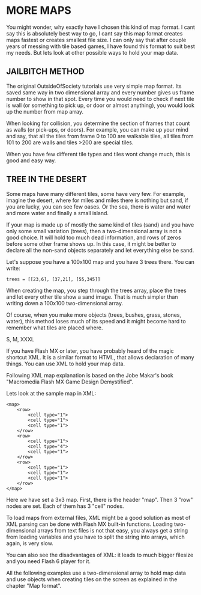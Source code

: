 # MORE MAPS

You might wonder, why exactly have I chosen this kind of map format. I cant say this is absolutely best way to go, I cant say this map format creates maps fastest or creates smallest file size. I can only say that after couple years of messing with tile based games, I have found this format to suit best my needs. But lets look at other possible ways to hold your map data.


## JAILBITCH METHOD

The original OutsideOfSociety tutorials use very simple map format. Its saved same way in two dimensional array and every number gives us frame number to show in that spot. Every time you would need to check if next tile is wall (or something to pick up, or door or almost anything), you would look up the number from map array.

When looking for collision, you determine the section of frames that count as walls (or pick-ups, or doors). For example, you can make up your mind and say, that all the tiles from frame 0 to 100 are walkable tiles, all tiles from 101 to 200 are walls and tiles >200 are special tiles.

When you have few different tile types and tiles wont change much, this is good and easy way.


## TREE IN THE DESERT

Some maps have many different tiles, some have very few. For example, imagine the desert, where for miles and miles there is nothing but sand, if you are lucky, you can see few oases. Or the sea, there is water and water and more water and finally a small island.

If your map is made up of mostly the same kind of tiles (sand) and you have only some small variation (trees), then a two-dimensional array is not a good choice. It will hold too much dead information, and rows of zeros before some other frame shows up. In this case, it might be better to declare all the non-sand objects separately and let everything else be sand.

Let's suppose you have a 100x100 map and you have 3 trees there. You can write:

```
trees = [[23,6], [37,21], [55,345]]
```

When creating the map, you step through the trees array, place the trees and let every other tile show a sand image. That is much simpler than writing down a 100x100 two-dimensional array.

Of course, when you make more objects (trees, bushes, grass, stones, water), this method loses much of its speed and it might become hard to remember what tiles are placed where.

S, M, XXXL

If you have Flash MX or later, you have probably heard of the magic shortcut XML. It is a similar format to HTML, that allows declaration of many things. You can use XML to hold your map data.

Following XML map explanation is based on the Jobe Makar's book "Macromedia Flash MX Game Design Demystified".

Lets look at the sample map in XML:

```
<map>
	<row>
		<cell type="1">
		<cell type="1">
		<cell type="1">
	</row>
	<row>
		<cell type="1">
		<cell type="4">
		<cell type="1">
	</row>
	<row>
		<cell type="1">
		<cell type="1">
		<cell type="1">
	</row>
</map>
```

Here we have set a 3x3 map. First, there is the header "map". Then 3 "row" nodes are set. Each of them has 3 "cell" nodes.

To load maps from external files, XML might be a good solution as most of XML parsing can be done with Flash MX built-in functions. Loading two-dimensional arrays from text files is not that easy, you always get a string from loading variables and you have to split the string into arrays, which again, is very slow.

You can also see the disadvantages of XML: it leads to much bigger filesize and you need Flash 6 player for it.

All the following examples use a two-dimensional array to hold map data and use objects when creating tiles on the screen as explained in the chapter "Map format".

